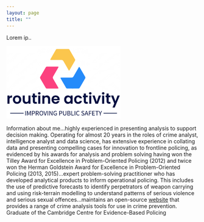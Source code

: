 ```yaml
---
layout: page
title: ""
---
```


Lorem ip..

<img src="/_data/font-awesome/ra06.png" alt="Logo" style="width: 300px; height: auto;">

Information about me...highly experienced in presenting analysis to support decision making. Operating for almost 20 years in the roles of crime analyst, intelligence analyst and data science, has extensive experience in collating data and presenting compelling cases for innovation to frontline policing, as evidenced by his awards for analysis and problem solving having won the Tilley Award for Excellence in Problem-Oriented Policing (2012) and twice won the Herman Goldstein Award for Excellence in Problem-Oriented Policing (2013, 2015)...expert problem-solving practitioner who has developed analytical products to inform operational policing. This includes the use of predictive forecasts to identify perpetrators of weapon carrying and using risk-terrain modelling to understand patterns of serious violence and serious sexual offences...maintains an open-source [website](https://sites.google.com/view/routineactivity/home?authuser=0) that provides a range of crime analysis tools for use in crime prevention. Graduate of the Cambridge Centre for Evidence-Based Policing

